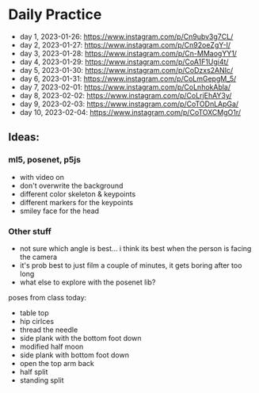 # Daily Practice

- day 1, 2023-01-26: https://www.instagram.com/p/Cn9ubv3g7CL/
- day 2, 2023-01-27: https://www.instagram.com/p/Cn92oeZgY-I/
- day 3, 2023-01-28: https://www.instagram.com/p/Cn-MMaogYY1/
- day 4, 2023-01-29: https://www.instagram.com/p/CoA1F1Ugi4t/
- day 5, 2023-01-30: https://www.instagram.com/p/CoDzxs2ANIc/
- day 6, 2023-01-31: https://www.instagram.com/p/CoLmGepgM_5/
- day 7, 2023-02-01: https://www.instagram.com/p/CoLnhokAbla/
- day 8, 2023-02-02: https://www.instagram.com/p/CoLrjEhAY3y/
- day 9, 2023-02-03: https://www.instagram.com/p/CoTODnLApGa/
- day 10, 2023-02-04: https://www.instagram.com/p/CoTOXCMgO1r/

## Ideas:

### ml5, posenet, p5js

- with video on
- don't overwrite the background
- different color skeleton & keypoints
- different markers for the keypoints
- smiley face for the head

### Other stuff

- not sure which angle is best... i think its best when the person is facing the camera
- it's prob best to just film a couple of minutes, it gets boring after too long
- what else to explore with the posenet lib?

poses from class today:

- table top
- hip cirlces
- thread the needle
- side plank with the bottom foot down
- modified half moon
- side plank with bottom foot down
- open the top arm back
- half split
- standing split
